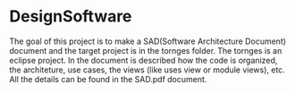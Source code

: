 # DesignSoftware

The goal of this project is to make a SAD(Software Architecture Document) document and the target project is in the tornges folder. The tornges is an eclipse project. In the document is described how the code is organized, the architeture, use cases, the views (like uses view or module views), etc. All the details can be found in the SAD.pdf document.
